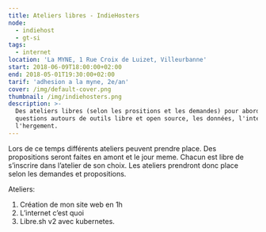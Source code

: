 ```yaml
---
title: Ateliers libres - IndieHosters
node:
  - indiehost
  - gt-si
tags:
  - internet
location: 'La MYNE, 1 Rue Croix de Luizet, Villeurbanne'
start: 2018-06-09T18:00:00+02:00
end: 2018-05-01T19:30:00+02:00
tarif: 'adhesion a la myne, 2e/an'
cover: /img/default-cover.png
thumbnail: /img/indiehosters.png
description: >-
  Des ateliers libres (selon les prositions et les demandes) pour aborder des
  questions autours de outils libre et open source, les données, l'internet et
  l'hergement.
---
```

Lors de ce temps différents ateliers peuvent prendre place. Des propositions seront faites en amont et le jour meme. Chacun est libre de s’inscrire dans l’atelier de son choix. Les ateliers prendront donc place selon les demandes et propositions.

Ateliers: 
1. Création de mon site web en 1h 
2. L’internet c’est quoi 
3. Libre.sh v2 avec kubernetes.
